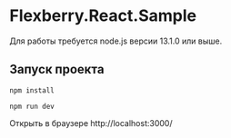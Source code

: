# Flexberry.React.Sample

Для работы требуется node.js версии 13.1.0 или выше.

## Запуск проекта

```console
npm install

npm run dev
```

Открыть в браузере http://localhost:3000/
